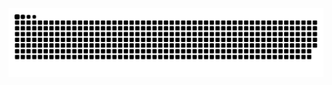 <picture>
    <source media="(prefers-color-scheme: dark)" srcset="https://raw.githubusercontent.com/Lemon-cc-hang/Lemon-cc-hang/output/github-contribution-grid-snake-dark.svg">
    <source media="(prefers-color-scheme: light)" srcset="https://raw.githubusercontent.com/Lemon-cc-hang/Lemon-cc-hang/output/github-contribution-grid-snake.svg">
  <img alt="github contribution grid snake animation" src="https://raw.githubusercontent.com/Lemon-cc-hang/Lemon-cc-hang/output/github-contribution-grid-snake.svg">
</picture>